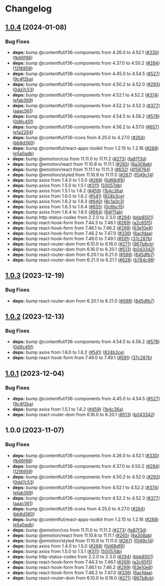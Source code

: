 # Changelog

## [1.0.4](https://github.com/Thrillworks/marketplace-partner-apps/compare/voucherify-contentful-app-v1.0.3...voucherify-contentful-app-v1.0.4) (2024-01-08)


### Bug Fixes

* **deps:** bump @contentful/f36-components from 4.26.0 to 4.52.1 ([#330](https://github.com/Thrillworks/marketplace-partner-apps/issues/330)) ([fb66f88](https://github.com/Thrillworks/marketplace-partner-apps/commit/fb66f88b05e15fecad9696abee3096c37aa4298d))
* **deps:** bump @contentful/f36-components from 4.37.0 to 4.50.2 ([#284](https://github.com/Thrillworks/marketplace-partner-apps/issues/284)) ([12f8959](https://github.com/Thrillworks/marketplace-partner-apps/commit/12f895948f38c1ecb9a9fbab0991f5a94779267a))
* **deps:** bump @contentful/f36-components from 4.45.0 to 4.54.5 ([#527](https://github.com/Thrillworks/marketplace-partner-apps/issues/527)) ([9c4f2ba](https://github.com/Thrillworks/marketplace-partner-apps/commit/9c4f2ba7ab429da82638416a34eee6cb881421f6))
* **deps:** bump @contentful/f36-components from 4.50.2 to 4.52.0 ([#293](https://github.com/Thrillworks/marketplace-partner-apps/issues/293)) ([0dd7c53](https://github.com/Thrillworks/marketplace-partner-apps/commit/0dd7c53e919e35a3ec64de390961d4e7a6f82df8))
* **deps:** bump @contentful/f36-components from 4.52.1 to 4.52.2 ([#374](https://github.com/Thrillworks/marketplace-partner-apps/issues/374)) ([efab369](https://github.com/Thrillworks/marketplace-partner-apps/commit/efab369ebb6f4ae1ac74ba112a2c924eb1a0e2cc))
* **deps:** bump @contentful/f36-components from 4.52.2 to 4.52.3 ([#377](https://github.com/Thrillworks/marketplace-partner-apps/issues/377)) ([aaac561](https://github.com/Thrillworks/marketplace-partner-apps/commit/aaac56137901cd55a56f3d3ace060b45cdc1491e))
* **deps:** bump @contentful/f36-components from 4.54.5 to 4.56.2 ([#578](https://github.com/Thrillworks/marketplace-partner-apps/issues/578)) ([0d9c45f](https://github.com/Thrillworks/marketplace-partner-apps/commit/0d9c45f96ecd14bf4689d8d11da0bbccd6e46307))
* **deps:** bump @contentful/f36-components from 4.56.2 to 4.57.0 ([#657](https://github.com/Thrillworks/marketplace-partner-apps/issues/657)) ([e1a2264](https://github.com/Thrillworks/marketplace-partner-apps/commit/e1a226405fd012d9ebb5c8e94eb8cedeaae48174))
* **deps:** bump @contentful/f36-icons from 4.25.0 to 4.27.0 ([#264](https://github.com/Thrillworks/marketplace-partner-apps/issues/264)) ([bb8d360](https://github.com/Thrillworks/marketplace-partner-apps/commit/bb8d3608224f8b48533b183fcb8050c378e853e6))
* **deps:** bump @contentful/react-apps-toolkit from 1.2.15 to 1.2.16 ([#288](https://github.com/Thrillworks/marketplace-partner-apps/issues/288)) ([e5a0adb](https://github.com/Thrillworks/marketplace-partner-apps/commit/e5a0adb2688af92bedd6a06ac1a7ccc7a94c1462))
* **deps:** bump @emotion/css from 11.11.0 to 11.11.2 ([#273](https://github.com/Thrillworks/marketplace-partner-apps/issues/273)) ([fa87f3d](https://github.com/Thrillworks/marketplace-partner-apps/commit/fa87f3d82613b9139513d30b322285716101989e))
* **deps:** bump @emotion/react from 11.10.8 to 11.11.1 ([#265](https://github.com/Thrillworks/marketplace-partner-apps/issues/265)) ([8a308ab](https://github.com/Thrillworks/marketplace-partner-apps/commit/8a308ab6989b42ee11717faa8b9ba5078247fb9d))
* **deps:** bump @emotion/react from 11.11.1 to 11.11.3 ([#632](https://github.com/Thrillworks/marketplace-partner-apps/issues/632)) ([4f56764](https://github.com/Thrillworks/marketplace-partner-apps/commit/4f56764b878d7cf16fcc27ecf1e08460c9508fc5))
* **deps:** bump @emotion/styled from 11.10.8 to 11.11.0 ([#267](https://github.com/Thrillworks/marketplace-partner-apps/issues/267)) ([f049c14](https://github.com/Thrillworks/marketplace-partner-apps/commit/f049c14c2565507966a5814b2d20a22a099027ef))
* **deps:** bump axios from 1.4.0 to 1.5.0 ([#268](https://github.com/Thrillworks/marketplace-partner-apps/issues/268)) ([0d68df6](https://github.com/Thrillworks/marketplace-partner-apps/commit/0d68df6ea5fb272717ff6b0aeb4bc5b5c55c1c9c))
* **deps:** bump axios from 1.5.0 to 1.5.1 ([#311](https://github.com/Thrillworks/marketplace-partner-apps/issues/311)) ([50057db](https://github.com/Thrillworks/marketplace-partner-apps/commit/50057dbd52cc5dce8e5b566a432cf857a9577333))
* **deps:** bump axios from 1.5.1 to 1.6.2 ([#459](https://github.com/Thrillworks/marketplace-partner-apps/issues/459)) ([1b4c36a](https://github.com/Thrillworks/marketplace-partner-apps/commit/1b4c36a20c1f634894da2e7572620d4e4750190d))
* **deps:** bump axios from 1.6.0 to 1.6.2 ([#541](https://github.com/Thrillworks/marketplace-partner-apps/issues/541)) ([824b3ce](https://github.com/Thrillworks/marketplace-partner-apps/commit/824b3cebfa8ebcf11498afc2d503d6bd2a4a165e))
* **deps:** bump axios from 1.6.2 to 1.6.3 ([#640](https://github.com/Thrillworks/marketplace-partner-apps/issues/640)) ([8c1a0c3](https://github.com/Thrillworks/marketplace-partner-apps/commit/8c1a0c3e626590ad4438f7ed14d6d4cc1e6ea8d9))
* **deps:** bump axios from 1.6.3 to 1.6.4 ([#655](https://github.com/Thrillworks/marketplace-partner-apps/issues/655)) ([0c6bc15](https://github.com/Thrillworks/marketplace-partner-apps/commit/0c6bc15edc9a1d597de9bc1a17ce59172ec45d16))
* **deps:** bump axios from 1.6.4 to 1.6.5 ([#664](https://github.com/Thrillworks/marketplace-partner-apps/issues/664)) ([84f11ab](https://github.com/Thrillworks/marketplace-partner-apps/commit/84f11ab91bcc3ff3a47ae7810827750383dd3c6e))
* **deps:** bump http-status-codes from 2.2.0 to 2.3.0 ([#294](https://github.com/Thrillworks/marketplace-partner-apps/issues/294)) ([bbb8501](https://github.com/Thrillworks/marketplace-partner-apps/commit/bbb8501f40e8b8d9a5372fe85624eef621cc5925))
* **deps:** bump react-hook-form from 7.44.3 to 7.46.1 ([#269](https://github.com/Thrillworks/marketplace-partner-apps/issues/269)) ([a2c65f5](https://github.com/Thrillworks/marketplace-partner-apps/commit/a2c65f53f2ac663b2c5ca1f8a62c7f1751870856))
* **deps:** bump react-hook-form from 7.46.1 to 7.46.2 ([#299](https://github.com/Thrillworks/marketplace-partner-apps/issues/299)) ([63e10e8](https://github.com/Thrillworks/marketplace-partner-apps/commit/63e10e8c200e48500f6d5f4753a55411d0738434))
* **deps:** bump react-hook-form from 7.46.2 to 7.47.0 ([#336](https://github.com/Thrillworks/marketplace-partner-apps/issues/336)) ([6acfdaa](https://github.com/Thrillworks/marketplace-partner-apps/commit/6acfdaadbf46f81e1020357978ae938ff08b1ace))
* **deps:** bump react-hook-form from 7.49.0 to 7.49.1 ([#591](https://github.com/Thrillworks/marketplace-partner-apps/issues/591)) ([37c287b](https://github.com/Thrillworks/marketplace-partner-apps/commit/37c287b7c51110945bc3714e6d60d8116fb30174))
* **deps:** bump react-router-dom from 6.10.0 to 6.16.0 ([#271](https://github.com/Thrillworks/marketplace-partner-apps/issues/271)) ([967b8cb](https://github.com/Thrillworks/marketplace-partner-apps/commit/967b8cb3a8db84d1502848b404cd9e3d7ab4d7d0))
* **deps:** bump react-router-dom from 6.16.0 to 6.20.1 ([#513](https://github.com/Thrillworks/marketplace-partner-apps/issues/513)) ([b043342](https://github.com/Thrillworks/marketplace-partner-apps/commit/b043342c2c47c54a299c7c30b1170c6eca7f3bd9))
* **deps:** bump react-router-dom from 6.20.1 to 6.21.0 ([#598](https://github.com/Thrillworks/marketplace-partner-apps/issues/598)) ([845dfb7](https://github.com/Thrillworks/marketplace-partner-apps/commit/845dfb7b8f1910b7b65a12101c27439921e2e3b7))
* **deps:** bump react-router-dom from 6.21.0 to 6.21.1 ([#628](https://github.com/Thrillworks/marketplace-partner-apps/issues/628)) ([b784c98](https://github.com/Thrillworks/marketplace-partner-apps/commit/b784c98898a035483c1ab06f1a6cacbc927a263e))

## [1.0.3](https://github.com/contentful/marketplace-partner-apps/compare/voucherify-contentful-app-v1.0.2...voucherify-contentful-app-v1.0.3) (2023-12-19)


### Bug Fixes

* **deps:** bump react-router-dom from 6.20.1 to 6.21.0 ([#598](https://github.com/contentful/marketplace-partner-apps/issues/598)) ([845dfb7](https://github.com/contentful/marketplace-partner-apps/commit/845dfb7b8f1910b7b65a12101c27439921e2e3b7))

## [1.0.2](https://github.com/contentful/marketplace-partner-apps/compare/voucherify-contentful-app-v1.0.1...voucherify-contentful-app-v1.0.2) (2023-12-13)


### Bug Fixes

* **deps:** bump @contentful/f36-components from 4.54.5 to 4.56.2 ([#578](https://github.com/contentful/marketplace-partner-apps/issues/578)) ([0d9c45f](https://github.com/contentful/marketplace-partner-apps/commit/0d9c45f96ecd14bf4689d8d11da0bbccd6e46307))
* **deps:** bump axios from 1.6.0 to 1.6.2 ([#541](https://github.com/contentful/marketplace-partner-apps/issues/541)) ([824b3ce](https://github.com/contentful/marketplace-partner-apps/commit/824b3cebfa8ebcf11498afc2d503d6bd2a4a165e))
* **deps:** bump react-hook-form from 7.49.0 to 7.49.1 ([#591](https://github.com/contentful/marketplace-partner-apps/issues/591)) ([37c287b](https://github.com/contentful/marketplace-partner-apps/commit/37c287b7c51110945bc3714e6d60d8116fb30174))

## [1.0.1](https://github.com/contentful/marketplace-partner-apps/compare/voucherify-contentful-app-v1.0.0...voucherify-contentful-app-v1.0.1) (2023-12-04)


### Bug Fixes

* **deps:** bump @contentful/f36-components from 4.45.0 to 4.54.5 ([#527](https://github.com/contentful/marketplace-partner-apps/issues/527)) ([9c4f2ba](https://github.com/contentful/marketplace-partner-apps/commit/9c4f2ba7ab429da82638416a34eee6cb881421f6))
* **deps:** bump axios from 1.5.1 to 1.6.2 ([#459](https://github.com/contentful/marketplace-partner-apps/issues/459)) ([1b4c36a](https://github.com/contentful/marketplace-partner-apps/commit/1b4c36a20c1f634894da2e7572620d4e4750190d))
* **deps:** bump react-router-dom from 6.16.0 to 6.20.1 ([#513](https://github.com/contentful/marketplace-partner-apps/issues/513)) ([b043342](https://github.com/contentful/marketplace-partner-apps/commit/b043342c2c47c54a299c7c30b1170c6eca7f3bd9))

## 1.0.0 (2023-11-07)


### Bug Fixes

* **deps:** bump @contentful/f36-components from 4.26.0 to 4.52.1 ([#330](https://github.com/contentful/marketplace-partner-apps/issues/330)) ([fb66f88](https://github.com/contentful/marketplace-partner-apps/commit/fb66f88b05e15fecad9696abee3096c37aa4298d))
* **deps:** bump @contentful/f36-components from 4.37.0 to 4.50.2 ([#284](https://github.com/contentful/marketplace-partner-apps/issues/284)) ([12f8959](https://github.com/contentful/marketplace-partner-apps/commit/12f895948f38c1ecb9a9fbab0991f5a94779267a))
* **deps:** bump @contentful/f36-components from 4.50.2 to 4.52.0 ([#293](https://github.com/contentful/marketplace-partner-apps/issues/293)) ([0dd7c53](https://github.com/contentful/marketplace-partner-apps/commit/0dd7c53e919e35a3ec64de390961d4e7a6f82df8))
* **deps:** bump @contentful/f36-components from 4.52.1 to 4.52.2 ([#374](https://github.com/contentful/marketplace-partner-apps/issues/374)) ([efab369](https://github.com/contentful/marketplace-partner-apps/commit/efab369ebb6f4ae1ac74ba112a2c924eb1a0e2cc))
* **deps:** bump @contentful/f36-components from 4.52.2 to 4.52.3 ([#377](https://github.com/contentful/marketplace-partner-apps/issues/377)) ([aaac561](https://github.com/contentful/marketplace-partner-apps/commit/aaac56137901cd55a56f3d3ace060b45cdc1491e))
* **deps:** bump @contentful/f36-icons from 4.25.0 to 4.27.0 ([#264](https://github.com/contentful/marketplace-partner-apps/issues/264)) ([bb8d360](https://github.com/contentful/marketplace-partner-apps/commit/bb8d3608224f8b48533b183fcb8050c378e853e6))
* **deps:** bump @contentful/react-apps-toolkit from 1.2.15 to 1.2.16 ([#288](https://github.com/contentful/marketplace-partner-apps/issues/288)) ([e5a0adb](https://github.com/contentful/marketplace-partner-apps/commit/e5a0adb2688af92bedd6a06ac1a7ccc7a94c1462))
* **deps:** bump @emotion/css from 11.11.0 to 11.11.2 ([#273](https://github.com/contentful/marketplace-partner-apps/issues/273)) ([fa87f3d](https://github.com/contentful/marketplace-partner-apps/commit/fa87f3d82613b9139513d30b322285716101989e))
* **deps:** bump @emotion/react from 11.10.8 to 11.11.1 ([#265](https://github.com/contentful/marketplace-partner-apps/issues/265)) ([8a308ab](https://github.com/contentful/marketplace-partner-apps/commit/8a308ab6989b42ee11717faa8b9ba5078247fb9d))
* **deps:** bump @emotion/styled from 11.10.8 to 11.11.0 ([#267](https://github.com/contentful/marketplace-partner-apps/issues/267)) ([f049c14](https://github.com/contentful/marketplace-partner-apps/commit/f049c14c2565507966a5814b2d20a22a099027ef))
* **deps:** bump axios from 1.4.0 to 1.5.0 ([#268](https://github.com/contentful/marketplace-partner-apps/issues/268)) ([0d68df6](https://github.com/contentful/marketplace-partner-apps/commit/0d68df6ea5fb272717ff6b0aeb4bc5b5c55c1c9c))
* **deps:** bump axios from 1.5.0 to 1.5.1 ([#311](https://github.com/contentful/marketplace-partner-apps/issues/311)) ([50057db](https://github.com/contentful/marketplace-partner-apps/commit/50057dbd52cc5dce8e5b566a432cf857a9577333))
* **deps:** bump http-status-codes from 2.2.0 to 2.3.0 ([#294](https://github.com/contentful/marketplace-partner-apps/issues/294)) ([bbb8501](https://github.com/contentful/marketplace-partner-apps/commit/bbb8501f40e8b8d9a5372fe85624eef621cc5925))
* **deps:** bump react-hook-form from 7.44.3 to 7.46.1 ([#269](https://github.com/contentful/marketplace-partner-apps/issues/269)) ([a2c65f5](https://github.com/contentful/marketplace-partner-apps/commit/a2c65f53f2ac663b2c5ca1f8a62c7f1751870856))
* **deps:** bump react-hook-form from 7.46.1 to 7.46.2 ([#299](https://github.com/contentful/marketplace-partner-apps/issues/299)) ([63e10e8](https://github.com/contentful/marketplace-partner-apps/commit/63e10e8c200e48500f6d5f4753a55411d0738434))
* **deps:** bump react-hook-form from 7.46.2 to 7.47.0 ([#336](https://github.com/contentful/marketplace-partner-apps/issues/336)) ([6acfdaa](https://github.com/contentful/marketplace-partner-apps/commit/6acfdaadbf46f81e1020357978ae938ff08b1ace))
* **deps:** bump react-router-dom from 6.10.0 to 6.16.0 ([#271](https://github.com/contentful/marketplace-partner-apps/issues/271)) ([967b8cb](https://github.com/contentful/marketplace-partner-apps/commit/967b8cb3a8db84d1502848b404cd9e3d7ab4d7d0))
